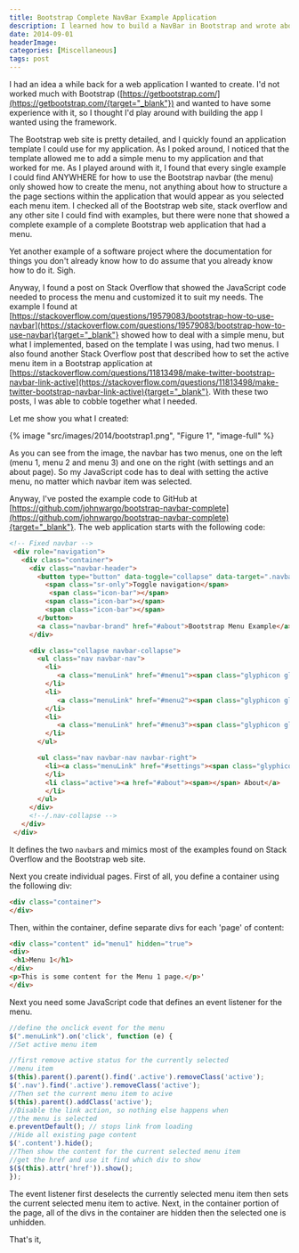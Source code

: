 ```yaml
---
title: Bootstrap Complete NavBar Example Application
description: I learned how to build a NavBar in Bootstrap and wrote about it here.
date: 2014-09-01
headerImage: 
categories: [Miscellaneous]
tags: post
---
```


I had an idea a while back for a web application I wanted to create. I'd not worked much with Bootstrap ([https://getbootstrap.com/](https://getbootstrap.com/{target="_blank"}) and wanted to have some experience with it, so I thought I'd play around with building the app I wanted using the framework.

The Bootstrap web site is pretty detailed, and I quickly found an application template I could use for my application. As I poked around, I noticed that the template allowed me to add a simple menu to my application and that worked for me. As I played around with it, I found that every single example I could find ANYWHERE for how to use the Bootstrap navbar (the menu) only showed how to create the menu, not anything about how to structure a the page sections within the application that would appear as you selected each menu item. I checked all of the Bootstrap web site, stack overflow and any other site I could find with examples, but there were none that showed a complete example of a complete Bootstrap web application that had a menu.

Yet another example of a software project where the documentation for things you don't already know how to do assume that you already know how to do it. Sigh.

Anyway, I found a post on Stack Overflow that showed the JavaScript code needed to process the menu and customized it to suit my needs. The example I found at [https://stackoverflow.com/questions/19579083/bootstrap-how-to-use-navbar](https://stackoverflow.com/questions/19579083/bootstrap-how-to-use-navbar){target="_blank"} showed how to deal with a simple menu, but what I implemented, based on the template I was using, had two menus. I also found another Stack Overflow post that described how to set the active menu item in a Bootstrap application at [https://stackoverflow.com/questions/11813498/make-twitter-bootstrap-navbar-link-active](https://stackoverflow.com/questions/11813498/make-twitter-bootstrap-navbar-link-active){target="_blank"}. With these two posts, I was able to cobble together what I needed.

Let me show you what I created:

{% image "src/images/2014/bootstrap1.png", "Figure 1", "image-full" %}

As you can see from the image, the navbar has two menus, one on the left (menu 1, menu 2 and menu 3) and one on the right (with settings and an about page). So my JavaScript code has to deal with setting the active menu, no matter which navbar item was selected.

Anyway, I've posted the example code to GitHub at [https://github.com/johnwargo/bootstrap-navbar-complete](https://github.com/johnwargo/bootstrap-navbar-complete){target="_blank"}. The web application starts with the following code:

```html
<!-- Fixed navbar -->
 <div role="navigation">
   <div class="container">
     <div class="navbar-header">
       <button type="button" data-toggle="collapse" data-target=".navbar-collapse">
         <span class="sr-only">Toggle navigation</span>
          <span class="icon-bar"></span>
         <span class="icon-bar"></span>
         <span class="icon-bar"></span>
       </button>
       <a class="navbar-brand" href="#about">Bootstrap Menu Example</a>
     </div>

     <div class="collapse navbar-collapse">
       <ul class="nav navbar-nav">
         <li>
            <a class="menuLink" href="#menu1"><span class="glyphicon glyphicon-compressed"></span> Menu 1</a>
         </li>
         <li>
            <a class="menuLink" href="#menu2"><span class="glyphicon glyphicon-tasks"></span> Menu 2</a>
         </li>
         <li>
            <a class="menuLink" href="#menu3"><span class="glyphicon glyphicon-play-circle"></span> Menu 3</a>
         </li>
       </ul>

       <ul class="nav navbar-nav navbar-right">
         <li><a class="menuLink" href="#settings"><span class="glyphicon glyphicon-cog"></span> Settings</a>
         </li>
         <li class="active"><a href="#about"><span></span> About</a>
         </li>
       </ul>
     </div>
     <!--/.nav-collapse -->
   </div>
 </div>
 ```

It defines the two `navbar`s and mimics most of the examples found on Stack Overflow and the Bootstrap web site.

Next you create individual pages. First of all, you define a container using the following div:

```html
<div class="container">
</div>
```

Then, within the container, define separate divs for each 'page' of content:

```html
<div class="content" id="menu1" hidden="true">
<div>
 <h1>Menu 1</h1>
</div>
<p>This is some content for the Menu 1 page.</p>'
</div>
```

Next you need some JavaScript code that defines an event listener for the menu.

```js
//define the onclick event for the menu
$(".menuLink").on('click', function (e) {
//Set active menu item

//first remove active status for the currently selected
//menu item
$(this).parent().parent().find('.active').removeClass('active');
$('.nav').find('.active').removeClass('active');
//Then set the current menu item to acive
$(this).parent().addClass('active');
//Disable the link action, so nothing else happens when
//the menu is selected
e.preventDefault(); // stops link from loading
//Hide all existing page content
$('.content').hide();
//Then show the content for the current selected menu item
//get the href and use it find which div to show
$($(this).attr('href')).show();
});
```

The event listener first deselects the currently selected menu item then sets the current selected menu item to active. Next, in the container portion of the page, all of the divs in the container are hidden then the selected one is unhidden.

That's it,